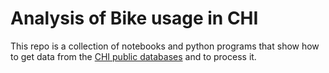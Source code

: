 # Analysis of Bike usage in CHI

This repo is a collection of notebooks and python programs that show how to get data from the [CHI public databases](data.cityofchicago.org) and to process it.

